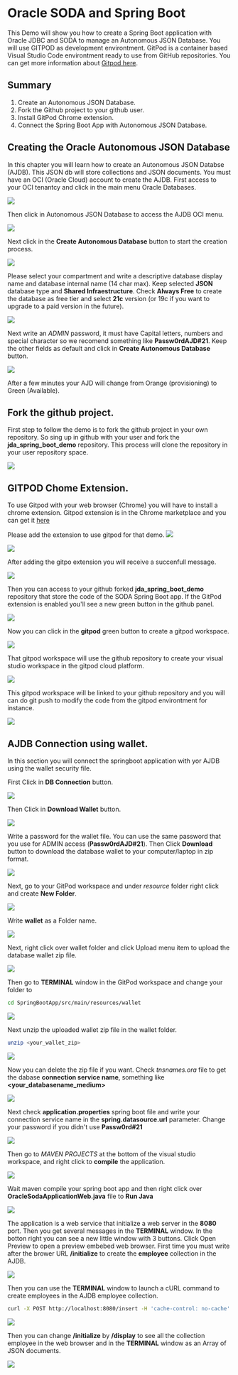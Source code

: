 # Oracle SODA and Spring Boot
This Demo will show you how to create a Spring Boot application with Oracle JDBC and SODA to manage an Autonomous JSON Database.
You will use GITPOD as development environtment. GitPod is a container based Visual Studio Code environtment ready to use from GitHub repositories. You can get more information about [Gitpod here](https://www.gitpod.io/).

## Summary
1. Create an Autonomous JSON Database.
2. Fork the Github project to your github user.
3. Install GitPod Chrome extension.
4. Connect the Spring Boot App with Autonomous JSON Database.

## Creating the Oracle Autonomous JSON Database
In this chapter you will learn how to create an Autonomous JSON Databse (AJDB). This JSON db will store collections and JSON documents. You must have an OCI (Oracle Cloud) account to create the AJDB. First access to your OCI tenantcy and click in the main menu Oracle Databases.

![](./images/ajdb01.png)

Then click in Autonomous JSON Database to access the AJDB OCI menu.

![](./images/ajdb02.png)

Next click in the **Create Autonomous Database** button to start the creation process.

![](./images/ajdb03.png)

Please select your compartment and write a descriptive database display name and database internal name (14 char max). Keep selected **JSON** database type and **Shared Infraestructure**. Check **Always Free** to create the database as free tier and select **21c** version (or 19c if you want to upgrade to a paid version in the future).

![](./images/ajdb04.png)

Next write an *ADMIN* password, it must have Capital letters, numbers and special character so we recomend something like **Passw0rdAJD#21**. Keep the other fields as default and click in **Create Autonomous Database** button.

![](./images/ajdb05.png)

After a few minutes your AJD will change from Orange (provisioning) to Green (Available).

## Fork the github project.
First step to follow the demo is to fork the github project in your own repository. So sing up in github with your user and fork the **jda_spring_boot_demo** repository. This process will clone the repository in your user repository space.

![](./images/fork01.png)

## GITPOD Chome Extension.
To use Gitpod with your web browser (Chrome) you will have to install a chrome extension. Gitpod extension is in the Chrome marketplace and you can get it [here](https://chrome.google.com/webstore/detail/gitpod-dev-environments-i/dodmmooeoklaejobgleioelladacbeki)

Please add the extension to use gitpod for that demo.
![](./images/gitpod01.png)

![](./images/gitpod02.png)

After adding the gitpo extension you will receive a succenfull message.

![](./images/gitpod03.png)

Then you can access to your github forked **jda_spring_boot_demo** repository that store the code of the SODA Spring Boot app. If the GitPod extension is enabled you'll see a new green button in the github panel.

![](./images/gitpod04.png)

Now you can click in the **gitpod** green button to create a gitpod workspace. 

![](./images/gitpod05.png)

That gitpod workspace will use the github repository to create your visual studio workspace in the gitpod cloud platform. 

![](./images/gitpod06.png)

This gitpod workspace will be linked to your github repository and you will can do git push to modify the code from the gitpod environtment for instance.

![](./images/gitpod07.png)

## AJDB Connection using wallet.
In this section you will connect the springboot application with yor AJDB using the wallet security file.

First Click in **DB Connection** button.

![](./images/ajdb06.png)

Then Click in **Download Wallet** button.

![](./images/ajdb07.png)

Write a password for the wallet file. You can use the same password that you use for ADMIN access (**Passw0rdAJD#21**). Then Click **Download** button to download the database wallet to your computer/laptop in zip format.

![](./images/ajdb08.png)

Next, go to your GitPod workspace and under *resource* folder right click and create **New Folder**.

![](./images/ajdb09a.png)

Write **wallet** as a Folder name.

![](./images/ajdb09b.png)

Next, right click over wallet folder and click Upload menu item to upload the database wallet zip file.

![](./images/ajdb09c.png)

Then go to **TERMINAL** window in the GitPod workspace and change your folder to 
```sh
cd SpringBootApp/src/main/resources/wallet
```
![](./images/ajdb10.png)

Next unzip the uploaded wallet zip file in the wallet folder.
```sh
unzip <your_wallet_zip>
```
![](./images/ajdb11.png)

Now you can delete the zip file if you want. Check *tnsnames.ora* file to get the dabase **connection service name**, something like **<your_databasename_medium>**

![](./images/ajdb12.png)

Next check **application.properties** spring boot file and write your connection service name in the **spring.datasource.url** parameter. Change your password if you didn't use **Passw0rd#21**

![](./images/ajdb13.png)

Then go to *MAVEN PROJECTS* at the bottom of the visual studio workspace, and right click to **compile** the application.

![](./images/ajdb14.png)

Wait maven compile your spring boot app and then right click over **OracleSodaApplicationWeb.java** file to **Run Java**

![](./images/ajdb15.png)

The application is a web service that initialize a web server in the **8080** port. Then you get several messages in the **TERMINAL** window. In the botton right you can see a new little window with 3 buttons. Click Open Preview to open a preview embebed web browser. First time you must write after the brower URL **/initialize** to create the **employee** collection in the AJDB.

![](./images/ajdb16.png)

Then you can use the **TERMINAL** window to launch a cURL command to create employees in the AJDB employee collection.

```sh
curl -X POST http://localhost:8080/insert -H 'cache-control: no-cache' -H 'Content-Type: application/json' -d '{"empno":"100","name":"Ivan","job":"Cloud Architect","manager":"10","hiredate":"2021-07-07T13:41:57Z","salary":"20000","commission":"5000","deptno":"5"}'
```
![](./images/ajdb17.png)

Then you can change **/initialize** by **/display** to see all the collection employee in the web browser and in the **TERMINAL** window as an Array of JSON documents.

![](./images/ajdb18.png)
